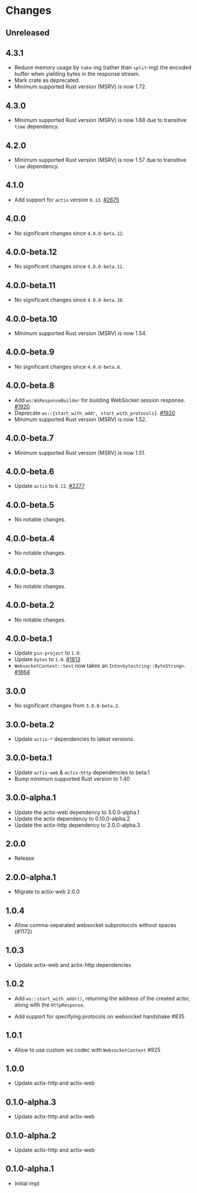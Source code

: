 # Changes

## Unreleased

## 4.3.1

- Reduce memory usage by `take`-ing (rather than `split`-ing) the encoded buffer when yielding bytes in the response stream.
- Mark crate as deprecated.
- Minimum supported Rust version (MSRV) is now 1.72.

## 4.3.0

- Minimum supported Rust version (MSRV) is now 1.68 due to transitive `time` dependency.

## 4.2.0

- Minimum supported Rust version (MSRV) is now 1.57 due to transitive `time` dependency.

## 4.1.0

- Add support for `actix` version `0.13`. [#2675]

[#2675]: https://github.com/actix/actix-web/pull/2675

## 4.0.0

- No significant changes since `4.0.0-beta.12`.

## 4.0.0-beta.12

- No significant changes since `4.0.0-beta.11`.

## 4.0.0-beta.11

- No significant changes since `4.0.0-beta.10`.

## 4.0.0-beta.10

- Minimum supported Rust version (MSRV) is now 1.54.

## 4.0.0-beta.9

- No significant changes since `4.0.0-beta.8`.

## 4.0.0-beta.8

- Add `ws:WsResponseBuilder` for building WebSocket session response. [#1920]
- Deprecate `ws::{start_with_addr, start_with_protocols}`. [#1920]
- Minimum supported Rust version (MSRV) is now 1.52.

[#1920]: https://github.com/actix/actix-web/pull/1920

## 4.0.0-beta.7

- Minimum supported Rust version (MSRV) is now 1.51.

## 4.0.0-beta.6

- Update `actix` to `0.12`. [#2277]

[#2277]: https://github.com/actix/actix-web/pull/2277

## 4.0.0-beta.5

- No notable changes.

## 4.0.0-beta.4

- No notable changes.

## 4.0.0-beta.3

- No notable changes.

## 4.0.0-beta.2

- No notable changes.

## 4.0.0-beta.1

- Update `pin-project` to `1.0`.
- Update `bytes` to `1.0`. [#1813]
- `WebsocketContext::text` now takes an `Into<bytestring::ByteString>`. [#1864]

[#1813]: https://github.com/actix/actix-web/pull/1813
[#1864]: https://github.com/actix/actix-web/pull/1864

## 3.0.0

- No significant changes from `3.0.0-beta.2`.

## 3.0.0-beta.2

- Update `actix-*` dependencies to latest versions.

## 3.0.0-beta.1

- Update `actix-web` & `actix-http` dependencies to beta.1
- Bump minimum supported Rust version to 1.40

## 3.0.0-alpha.1

- Update the actix-web dependency to 3.0.0-alpha.1
- Update the actix dependency to 0.10.0-alpha.2
- Update the actix-http dependency to 2.0.0-alpha.3

## 2.0.0

- Release

## 2.0.0-alpha.1

- Migrate to actix-web 2.0.0

## 1.0.4

- Allow comma-separated websocket subprotocols without spaces (#1172)

## 1.0.3

- Update actix-web and actix-http dependencies

## 1.0.2

- Add `ws::start_with_addr()`, returning the address of the created actor, along with the `HttpResponse`.

- Add support for specifying protocols on websocket handshake #835

## 1.0.1

- Allow to use custom ws codec with `WebsocketContext` #925

## 1.0.0

- Update actix-http and actix-web

## 0.1.0-alpha.3

- Update actix-http and actix-web

## 0.1.0-alpha.2

- Update actix-http and actix-web

## 0.1.0-alpha.1

- Initial impl
